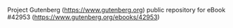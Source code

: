 Project Gutenberg (https://www.gutenberg.org) public repository for eBook #42953 (https://www.gutenberg.org/ebooks/42953)
